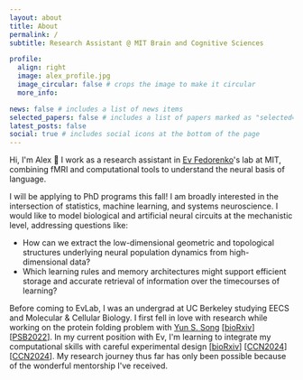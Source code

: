 ```yaml
---
layout: about
title: About
permalink: /
subtitle: Research Assistant @ MIT Brain and Cognitive Sciences

profile:
  align: right
  image: alex_profile.jpg
  image_circular: false # crops the image to make it circular
  more_info:

news: false # includes a list of news items
selected_papers: false # includes a list of papers marked as "selected={true}"
latest_posts: false
social: true # includes social icons at the bottom of the page
---
```


Hi, I'm Alex 👋 I work as a research assistant in [Ev Fedorenko](https://www.evlab.mit.edu/about-ev)'s lab at MIT, combining fMRI and computational tools to understand the neural basis of language.

I will be applying to PhD programs this fall! I am broadly interested in the intersection of statistics, machine learning, and systems neuroscience. I would like to model biological and artificial neural circuits at the mechanistic level, addressing questions like:
- How can we extract the low-dimensional geometric and topological structures underlying neural population dynamics from high-dimensional data?
- Which learning rules and memory architectures might support efficient storage and accurate retrieval of information over the timecourses of learning?

Before coming to EvLab, I was an undergrad at UC Berkeley studying EECS and Molecular & Cellular Biology. I first fell in love with research while working on the protein folding problem with [Yun S. Song](https://people.eecs.berkeley.edu/~yss/) \[[bioRxiv](https://www.biorxiv.org/content/10.1101/2022.10.16.512436v1)\] \[[PSB2022](https://pubmed.ncbi.nlm.nih.gov/34890133/)\]. In my current position with Ev, I'm learning to integrate my computational skills with careful experimental design \[[bioRxiv](https://www.biorxiv.org/content/10.1101/2024.11.25.625212v1)\] \[[CCN2024](https://alexanderdfung.github.io/assets/pdf/fung2024wordorder.pdf)\] \[[CCN2024](https://alexanderdfung.github.io/assets/pdf/kean2024deductiveinductive.pdf)\]. My research journey thus far has only been possible because of the wonderful mentorship I've received.
